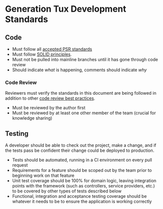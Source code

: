 
# Generation Tux Development Standards

## Code

 * Must follow all [accepted PSR standards](http://www.php-fig.org/psr/#accepted)
 * Must follow [SOLID principles](https://android.jlelse.eu/android-development-the-solid-principles-3b5779b105d2).
 * Must not be pulled into mainline branches until it has gone through code review
 * Should indicate _what_ is happening, comments should indicate _why_

### Code Review

Reviewers must verify the standards in this document are being followed in addition to other [code review best practices](http://kevinlondon.com/2015/05/05/code-review-best-practices.html).

 * Must be reviewed by the author first
 * Must be reviewed by at least one other member of the team (crucial for knowledge sharing)

## Testing

A developer should be able to check out the project, make a change, and if the tests pass be confident their change could be deployed to production.

 * Tests should be automated, running in a CI environment on every pull request
 * Requirements for a feature should be scoped out by the team prior to beginning work on that feature
 * Unit test coverage should be 100% for domain logic, leaving integration points with the framework (such as controllers, service providers, etc.) to be covered by other types of tests described below
 * Functional, integration and acceptance testing coverage should be whatever it needs to be to ensure the application is working correctly
